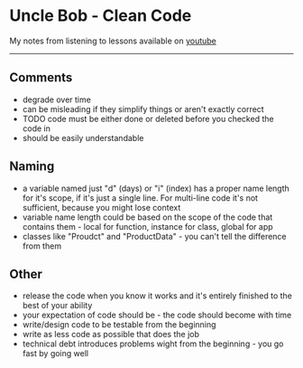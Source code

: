 # Uncle Bob - Clean Code
My notes from listening to lessons available on [youtube](https://www.youtube.com/watch?v=7EmboKQH8lM)

___

## Comments
- degrade over time
- can be misleading if they simplify things or aren't exactly correct
- TODO code must be either done or deleted before you checked the code in
- should be easily understandable

## Naming
- a variable named just "d" (days) or "i" (index) has a proper name length for it's scope, if it's just a single line. For multi-line code it's not sufficient, because you might lose context
- variable name length could be based on the scope of the code that contains them - local for function, instance for class, global for app
- classes like "Proudct" and "ProductData" - you can't tell the difference from them

## Other
- release the code when you know it works and it's entirely finished to the best of your ability
- your expectation of code should be - the code should become with time
- write/design code to be testable from the beginning
- write as less code as possible that does the job
- technical debt introduces problems wight from the beginning - you go fast by going well
